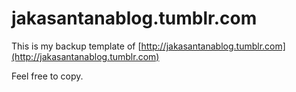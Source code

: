 # jakasantanablog.tumblr.com
This is my backup template of [http://jakasantanablog.tumblr.com](http://jakasantanablog.tumblr.com) 

Feel free to copy.

